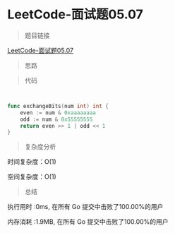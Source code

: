 # LeetCode-面试题05.07

>题目链接

[LeetCode-面试题05.07](https://leetcode-cn.com/problems/exchange-lcci/)

> 思路


>代码

```go


func exchangeBits(num int) int {
    even := num & 0xaaaaaaaa
    odd := num & 0x55555555
    return even >> 1 | odd << 1
}


```

>复杂度分析

时间复杂度：O(1)

空间复杂度：O(1)

>总结

执行用时 :0ms, 在所有 Go 提交中击败了100.00%的用户

内存消耗 :1.9MB, 在所有 Go 提交中击败了100.00%的用户
